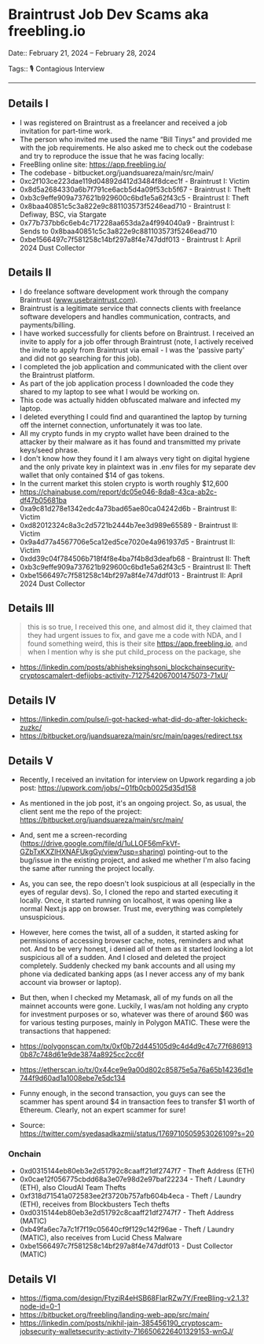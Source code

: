 # Braintrust Job Dev Scams aka freebling.io

Date:: February 21, 2024 – February 28, 2024

Tags:: 🎙️ Contagious Interview

---


## Details I

- I was registered on Braintrust as a freelancer and received a job invitation for part-time work.
- The person who invited me used the name “Bill Tinys” and provided me with the job requirements. He also asked me to check out the codebase and try to reproduce the issue that he was facing locally:
- FreeBling online site: https://app.freebling.io/
- The codebase - bitbucket.org/juandsuareza/main/src/main/
- 0xc2f103ce223dae119d04892d412d3484f8dcec1f - Braintrust I: Victim
- 0x8d5a2684330a6b7f791ce6acb5d4a09f53cb5f67 - Braintrust I: Theft
- 0xb3c9effe909a737621b929600c6bd1e5a62f43c5 - Braintrust I: Theft
- 0x8baa40851c5c3a822e9c881103573f5246ead710 - Braintrust I: Defiway, BSC, via Stargate
- 0x77b737bb6c6eb4c717228aa653da2a4f994040a9 - Braintrust I: Sends to 0x8baa40851c5c3a822e9c881103573f5246ead710
- 0xbe1566497c7f581258c14bf297a8f4e747ddf013 - Braintrust I: April 2024 Dust Collector

## Details II

- I do freelance software development work through the company Braintrust (www.usebraintrust.com).
- Braintrust is a legitimate service that connects clients with freelance software developers and handles communication, contracts, and payments/billing.
- I have worked successfully for clients before on Braintrust. I received an invite to apply for a job offer through Braintrust (note, I actively received the invite to apply from Braintrust via email - I was the 'passive party' and did not go searching for this job).
- I completed the job application and communicated with the client over the Braintrust platform.
- As part of the job application process I downloaded the code they shared to my laptop to see what I would be working on.
- This code was actually hidden obfuscated malware and infected my laptop.
- I deleted everything I could find and quarantined the laptop by turning off the internet connection, unfortunately it was too late.
- All my crypto funds in my crypto wallet have been drained to the attacker by their malware as it has found and transmitted my private keys/seed phrase.
- I don't know how they found it I am always very tight on digital hygiene and the only private key in plaintext was in .env files for my separate dev wallet that only contained $14 of gas tokens.
- In the current market this stolen crypto is worth roughly $12,600
- https://chainabuse.com/report/dc05e046-8da8-43ca-ab2c-df47b05681ba
- 0xa9c81d278e1342edc4a73bad65ae80ca04242d6b - Braintrust II: Victim
- 0xd82012324c8a3c2d5721b2444b7ee3d989e65589 - Braintrust II: Victim
- 0x9a4d77a4567706e5ca12ed5ce7020e4a961937d5 - Braintrust II: Victim
- 0xdd39c04f784506b718f4f8e4ba7f4b8d3deafb68 - Braintrust II: Theft
- 0xb3c9effe909a737621b929600c6bd1e5a62f43c5 - Braintrust II: Theft
- 0xbe1566497c7f581258c14bf297a8f4e747ddf013 - Braintrust II: April 2024 Dust Collector



## Details III

> this is so true, I received this one, and almost did it, they claimed that they had urgent issues to fix, and gave me a code with NDA, and I found something weird, this is their site https://app.freebling.io, and when I mention why is she put child_process on the package, she

- https://linkedin.com/posts/abhisheksinghsoni_blockchainsecurity-cryptoscamalert-defijobs-activity-7127542067001475073-71xU/


## Details IV

- https://linkedin.com/pulse/i-got-hacked-what-did-do-after-lokicheck-zuzkc/
- https://bitbucket.org/juandsuareza/main/src/main/pages/redirect.tsx


## Details V

- Recently, I received an invitation for interview on Upwork regarding a job post: https://upwork.com/jobs/~01fb0cb0025d35d158
- As mentioned in the job post, it's an ongoing project. So, as usual, the client sent me the repo of the project: https://bitbucket.org/juandsuareza/main/src/main/
- And, sent me a screen-recording (https://drive.google.com/file/d/1uLLOF56mFkVf-GZbTxKXZlHXNAFUkgGy/view?usp=sharing) pointing-out to the bug/issue in the existing project, and asked me whether I'm also facing the same after running the project locally.
- As, you can see, the repo doesn't look suspicious at all (especially in the eyes of regular devs). So, I cloned the repo and started executing it locally. Once, it started running on localhost, it was opening like a normal Next.js app on browser. Trust me, everything was completely unsuspicious.
- However, here comes the twist, all of a sudden, it started asking for permissions of accessing browser cache, notes, reminders and what not. And to be very honest, i denied all of them as it started looking a lot suspicious all of a sudden. And I closed and deleted the project completely. Suddenly checked my bank accounts and all using my phone via dedicated banking apps (as I never access any of my bank account via browser or laptop).
- But then, when I checked my Metamask, all of my funds on all the mainnet accounts were gone. Luckily, I was/am not holding any crypto for investment purposes or so, whatever was there of around $60 was for various testing purposes, mainly in Polygon MATIC. These were the transactions that happened:
- https://polygonscan.com/tx/0xf0b72d445105d9c4d4d9c47c77f6869130b87c748d61e9de3874a8925cc2cc6f
- https://etherscan.io/tx/0x44ce9e9a00d802c85875e5a76a65b14236d1e744f9d60ad1a1008ebe7e5dc134
- Funny enough, in the second transaction, you guys can see the scammer has spent around $4 in transaction fees to transfer $1 worth of Ethereum. Clearly, not an expert scammer for sure!

- Source: https://twitter.com/syedasadkazmii/status/1769710505953026109?s=20

### Onchain

- 0xd0315144eb80eb3e2d51792c8caaff21df2747f7 - Theft Address (ETH)
- 0x0cae12f056775cbdd68a3e07e98d2e97baf22234 - Theft / Laundry (ETH), also CloudAI Team Thefts
- 0xf318d71541a072583ee2f3720b757afb604b4eca - Theft / Laundry (ETH), receives from Blockbusters Tech thefts
- 0xd0315144eb80eb3e2d51792c8caaff21df2747f7 - Theft Address (MATIC)
- 0xb49fa6ec7a7c1f7f19c05640cf9f129c142f96ae - Theft / Laundry (MATIC), also receives from Lucid Chess Malware
- 0xbe1566497c7f581258c14bf297a8f4e747ddf013 - Dust Collector (MATIC)


## Details VI
- https://figma.com/design/FtyziR4eHSB68FIarRZw7Y/FreeBling-v2.1.3?node-id=0-1
- https://bitbucket.org/freebling/landing-web-app/src/main/
- https://linkedin.com/posts/nikhil-jain-385456190_cryptoscam-jobsecurity-walletsecurity-activity-7166506226401329153-wnGJ/








